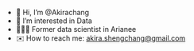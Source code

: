 - 🐯 Hi, I’m @Akirachang
- 👾 I’m interested in Data
- 👨🏻‍💻 Former data scientist in Arianee
- ✉️ How to reach me: akira.shengchang@gmail.com

<!---
Akirachang/Akirachang is a ✨ special ✨ repository because its `README.md` (this file) appears on your GitHub profile.
You can click the Preview link to take a look at your changes.
--->
